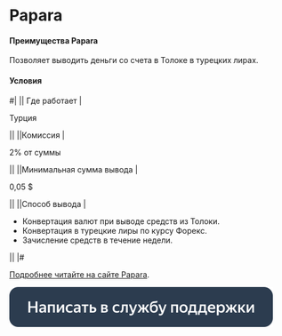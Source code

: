 # Papara

#### Преимущества Papara

Позволяет выводить деньги со счета в Толоке в турецких лирах.

#### Условия


#|
|| Где работает |

Турция

||
||Комиссия |

2% от суммы


||
||Минимальная сумма вывода |



0,05 \$


||
||Способ вывода |

- Конвертация валют при выводе средств из Толоки.
- Конвертация в турецкие лиры по курсу Форекс.
- Зачисление средств в течение недели.

||
|#

[Подробнее читайте на сайте Papara](https://www.papara.com/en/faq/).

[![](../assets/buttons/contact-support.svg)](../troubleshooting/troubleshooting.md#money_withdrawal)
